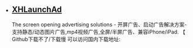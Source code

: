 

* ## [XHLaunchAd](https://github.com/CoderZhuXH/XHLaunchAd)
  The screen opening advertising solutions - 开屏广告、启动广告解决方案-支持静态/动态图片广告,mp4视频广告,全屏/半屏广告、兼容iPhone/iPad. 【 Github下载不了/下载慢 可以访问国内下载地址:
